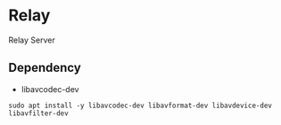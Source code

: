 # Relay
Relay Server

## Dependency
* libavcodec-dev
```
sudo apt install -y libavcodec-dev libavformat-dev libavdevice-dev libavfilter-dev
```